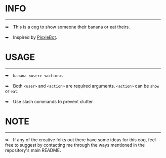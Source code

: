 # INFO
---
➥ This is a cog to show someone their banana or eat theirs.
<br/> <br/>
➥ Inspired by [PixxieBot](https://pixx.ie/).

# USAGE
---
➥ `banana <user> <action>`.
<br/> <br/>
➥ Both `<user>` and `<action>` are required arguments. `<action>` can be `show` or `eat`.
<br/> <br/>
➥ Use slash commands to prevent clutter

# NOTE
---
➥ If any of the creative folks out there have some ideas for this cog, feel free to suggest by contacting me through the ways mentioned in the repository's main README.
